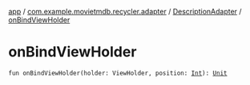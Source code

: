 [app](../../index.md) / [com.example.movietmdb.recycler.adapter](../index.md) / [DescriptionAdapter](index.md) / [onBindViewHolder](./on-bind-view-holder.md)

# onBindViewHolder

`fun onBindViewHolder(holder: ViewHolder, position: `[`Int`](https://kotlinlang.org/api/latest/jvm/stdlib/kotlin/-int/index.html)`): `[`Unit`](https://kotlinlang.org/api/latest/jvm/stdlib/kotlin/-unit/index.html)